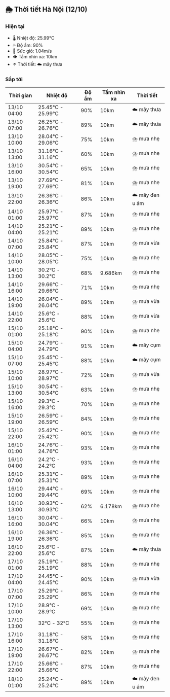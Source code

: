 ## 🌦️ Thời tiết Hà Nội (12/10)

### Hiện tại

- 🌡️ Nhiệt độ: 25.99℃
- 💦 Độ ẩm: 90%
- 💨 Sức gió: 1.04m/s
- 👁️ Tầm nhìn xa: 10km
- ☂️ Thời tiết: ☁️ mây thưa

### Sắp tới

| Thời gian | Nhiệt độ | Độ ẩm | Tầm nhìn xa | Thời tiết |
| --- | --- | --- | --- | --- |
| 13/10 04:00 | 25.45℃ - 25.99℃ | 90% | 10km | ☁️ mây thưa |
| 13/10 07:00 | 26.25℃ - 26.76℃ | 89% | 10km | ☁️ mây thưa |
| 13/10 10:00 | 28.04℃ - 29.06℃ | 75% | 10km | ⛈️ mưa nhẹ |
| 13/10 13:00 | 31.16℃ - 31.16℃ | 60% | 10km | ⛈️ mưa nhẹ |
| 13/10 16:00 | 30.54℃ - 30.54℃ | 65% | 10km | ⛈️ mưa nhẹ |
| 13/10 19:00 | 27.69℃ - 27.69℃ | 81% | 10km | ⛈️ mưa nhẹ |
| 13/10 22:00 | 26.36℃ - 26.36℃ | 86% | 10km | ☁️ mây đen u ám |
| 14/10 01:00 | 25.97℃ - 25.97℃ | 87% | 10km | ⛈️ mưa nhẹ |
| 14/10 04:00 | 25.21℃ - 25.21℃ | 89% | 10km | ⛈️ mưa nhẹ |
| 14/10 07:00 | 25.84℃ - 25.84℃ | 87% | 10km | ⛈️ mưa vừa |
| 14/10 10:00 | 28.05℃ - 28.05℃ | 75% | 10km | ⛈️ mưa nhẹ |
| 14/10 13:00 | 30.2℃ - 30.2℃ | 68% | 9.686km | ⛈️ mưa nhẹ |
| 14/10 16:00 | 29.66℃ - 29.66℃ | 71% | 10km | ⛈️ mưa nhẹ |
| 14/10 19:00 | 26.04℃ - 26.04℃ | 89% | 10km | ⛈️ mưa vừa |
| 14/10 22:00 | 25.6℃ - 25.6℃ | 88% | 10km | ⛈️ mưa vừa |
| 15/10 01:00 | 25.18℃ - 25.18℃ | 90% | 10km | ⛈️ mưa nhẹ |
| 15/10 04:00 | 24.79℃ - 24.79℃ | 91% | 10km | ☁️ mây cụm |
| 15/10 07:00 | 25.45℃ - 25.45℃ | 88% | 10km | ☁️ mây cụm |
| 15/10 10:00 | 28.97℃ - 28.97℃ | 72% | 10km | ⛈️ mưa vừa |
| 15/10 13:00 | 30.54℃ - 30.54℃ | 63% | 10km | ⛈️ mưa nhẹ |
| 15/10 16:00 | 29.3℃ - 29.3℃ | 70% | 10km | ⛈️ mưa nhẹ |
| 15/10 19:00 | 26.59℃ - 26.59℃ | 84% | 10km | ⛈️ mưa nhẹ |
| 15/10 22:00 | 25.42℃ - 25.42℃ | 90% | 10km | ⛈️ mưa nhẹ |
| 16/10 01:00 | 24.76℃ - 24.76℃ | 93% | 10km | ⛈️ mưa nhẹ |
| 16/10 04:00 | 24.2℃ - 24.2℃ | 93% | 10km | ⛈️ mưa nhẹ |
| 16/10 07:00 | 25.31℃ - 25.31℃ | 89% | 10km | ⛈️ mưa nhẹ |
| 16/10 10:00 | 29.44℃ - 29.44℃ | 69% | 10km | ⛈️ mưa nhẹ |
| 16/10 13:00 | 30.93℃ - 30.93℃ | 62% | 6.178km | ⛈️ mưa nhẹ |
| 16/10 16:00 | 30.04℃ - 30.04℃ | 66% | 10km | ⛈️ mưa nhẹ |
| 16/10 19:00 | 26.36℃ - 26.36℃ | 85% | 10km | ⛈️ mưa nhẹ |
| 16/10 22:00 | 25.6℃ - 25.6℃ | 87% | 10km | ☁️ mây thưa |
| 17/10 01:00 | 25.19℃ - 25.19℃ | 88% | 10km | ⛈️ mưa nhẹ |
| 17/10 04:00 | 24.45℃ - 24.45℃ | 90% | 10km | ⛈️ mưa vừa |
| 17/10 07:00 | 25.29℃ - 25.29℃ | 86% | 10km | ⛈️ mưa nhẹ |
| 17/10 10:00 | 28.9℃ - 28.9℃ | 69% | 10km | ⛈️ mưa nhẹ |
| 17/10 13:00 | 32℃ - 32℃ | 55% | 10km | ⛈️ mưa nhẹ |
| 17/10 16:00 | 31.18℃ - 31.18℃ | 58% | 10km | ⛈️ mưa nhẹ |
| 17/10 19:00 | 26.67℃ - 26.67℃ | 82% | 10km | ⛈️ mưa nhẹ |
| 17/10 22:00 | 25.66℃ - 25.66℃ | 87% | 10km | ⛈️ mưa nhẹ |
| 18/10 01:00 | 25.24℃ - 25.24℃ | 89% | 10km | ☁️ mây đen u ám |
